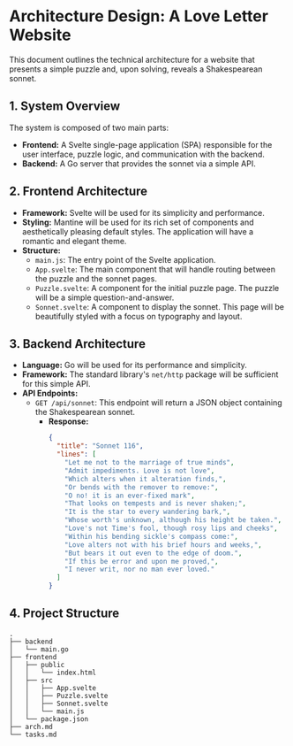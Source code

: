 # Architecture Design: A Love Letter Website

This document outlines the technical architecture for a website that presents a simple puzzle and, upon solving, reveals a Shakespearean sonnet.

## 1. System Overview

The system is composed of two main parts:

*   **Frontend:** A Svelte single-page application (SPA) responsible for the user interface, puzzle logic, and communication with the backend.
*   **Backend:** A Go server that provides the sonnet via a simple API.

## 2. Frontend Architecture

*   **Framework:** Svelte will be used for its simplicity and performance.
*   **Styling:** Mantine will be used for its rich set of components and aesthetically pleasing default styles. The application will have a romantic and elegant theme.
*   **Structure:**
    *   `main.js`: The entry point of the Svelte application.
    *   `App.svelte`: The main component that will handle routing between the puzzle and the sonnet pages.
    *   `Puzzle.svelte`: A component for the initial puzzle page. The puzzle will be a simple question-and-answer.
    *   `Sonnet.svelte`: A component to display the sonnet. This page will be beautifully styled with a focus on typography and layout.

## 3. Backend Architecture

*   **Language:** Go will be used for its performance and simplicity.
*   **Framework:** The standard library's `net/http` package will be sufficient for this simple API.
*   **API Endpoints:**
    *   `GET /api/sonnet`: This endpoint will return a JSON object containing the Shakespearean sonnet.
        *   **Response:**
            ```json
            {
              "title": "Sonnet 116",
              "lines": [
                "Let me not to the marriage of true minds",
                "Admit impediments. Love is not love",
                "Which alters when it alteration finds,",
                "Or bends with the remover to remove:",
                "O no! it is an ever-fixed mark",
                "That looks on tempests and is never shaken;",
                "It is the star to every wandering bark,",
                "Whose worth's unknown, although his height be taken.",
                "Love's not Time's fool, though rosy lips and cheeks",
                "Within his bending sickle's compass come:",
                "Love alters not with his brief hours and weeks,",
                "But bears it out even to the edge of doom.",
                "If this be error and upon me proved,",
                "I never writ, nor no man ever loved."
              ]
            }
            ```

## 4. Project Structure

```
.
├── backend
│   └── main.go
├── frontend
│   ├── public
│   │   └── index.html
│   ├── src
│   │   ├── App.svelte
│   │   ├── Puzzle.svelte
│   │   ├── Sonnet.svelte
│   │   └── main.js
│   └── package.json
├── arch.md
└── tasks.md
```

